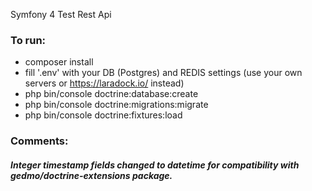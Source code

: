 Symfony 4 Test Rest Api

### To run:

- composer install
- fill '.env' with your DB (Postgres) and REDIS settings (use your own servers or https://laradock.io/ instead)
- php bin/console doctrine:database:create
- php bin/console doctrine:migrations:migrate
- php bin/console doctrine:fixtures:load

### Comments:
##### Integer timestamp fields changed to datetime for compatibility with gedmo/doctrine-extensions package.

